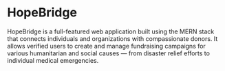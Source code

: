 # HopeBridge
HopeBridge is a full-featured web application built using the MERN stack that connects individuals and organizations with compassionate donors. It allows verified users to create and manage fundraising campaigns for various humanitarian and social causes — from disaster relief efforts to individual medical emergencies.
